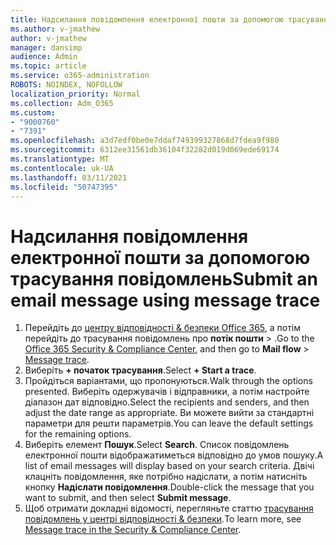 ```yaml
---
title: Надсилання повідомлення електронної пошти за допомогою трасування повідомлень
ms.author: v-jmathew
author: v-jmathew
manager: dansimp
audience: Admin
ms.topic: article
ms.service: o365-administration
ROBOTS: NOINDEX, NOFOLLOW
localization_priority: Normal
ms.collection: Adm_O365
ms.custom:
- "9000760"
- "7391"
ms.openlocfilehash: a3d7edf0be0e7ddaf749399327868d7fdea9f980
ms.sourcegitcommit: 6312ee31561db36104f32282d019d069ede69174
ms.translationtype: MT
ms.contentlocale: uk-UA
ms.lasthandoff: 03/11/2021
ms.locfileid: "50747395"
---
```

# <a name="submit-an-email-message-using-message-trace"></a><span data-ttu-id="3a16f-102">Надсилання повідомлення електронної пошти за допомогою трасування повідомлень</span><span class="sxs-lookup"><span data-stu-id="3a16f-102">Submit an email message using message trace</span></span>

1. <span data-ttu-id="3a16f-103">Перейдіть до [центру відповідності & безпеки Office 365](https://go.microsoft.com/fwlink/p/?linkid=2077143), а потім перейдіть до трасування повідомлень про **потік пошти**  >  [](https://go.microsoft.com/fwlink/?linkid=2101048).</span><span class="sxs-lookup"><span data-stu-id="3a16f-103">Go to the [Office 365 Security & Compliance Center](https://go.microsoft.com/fwlink/p/?linkid=2077143), and then go to **Mail flow** > [Message trace](https://go.microsoft.com/fwlink/?linkid=2101048).</span></span>
2. <span data-ttu-id="3a16f-104">Виберіть **+ початок трасування**.</span><span class="sxs-lookup"><span data-stu-id="3a16f-104">Select **+ Start a trace**.</span></span>
3. <span data-ttu-id="3a16f-105">Пройдіться варіантами, що пропонуються.</span><span class="sxs-lookup"><span data-stu-id="3a16f-105">Walk through the options presented.</span></span> <span data-ttu-id="3a16f-106">Виберіть одержувачів і відправники, а потім настройте діапазон дат відповідно.</span><span class="sxs-lookup"><span data-stu-id="3a16f-106">Select the recipients and senders, and then adjust the date range as appropriate.</span></span> <span data-ttu-id="3a16f-107">Ви можете вийти за стандартні параметри для решти параметрів.</span><span class="sxs-lookup"><span data-stu-id="3a16f-107">You can leave the default settings for the remaining options.</span></span>
4. <span data-ttu-id="3a16f-108">Виберіть елемент **Пошук**.</span><span class="sxs-lookup"><span data-stu-id="3a16f-108">Select **Search**.</span></span> <span data-ttu-id="3a16f-109">Список повідомлень електронної пошти відображатиметься відповідно до умов пошуку.</span><span class="sxs-lookup"><span data-stu-id="3a16f-109">A list of email messages will display based on your search criteria.</span></span> <span data-ttu-id="3a16f-110">Двічі клацніть повідомлення, яке потрібно надіслати, а потім натисніть кнопку **Надіслати повідомлення**.</span><span class="sxs-lookup"><span data-stu-id="3a16f-110">Double-click the message that you want to submit, and then select **Submit message**.</span></span>
5. <span data-ttu-id="3a16f-111">Щоб отримати докладні відомості, перегляньте статтю [трасування повідомлень у центрі відповідності & безпеки](https://go.microsoft.com/fwlink/?linkid=2101557).</span><span class="sxs-lookup"><span data-stu-id="3a16f-111">To learn more, see [Message trace in the Security & Compliance Center](https://go.microsoft.com/fwlink/?linkid=2101557).</span></span>
